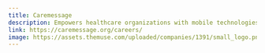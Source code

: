 ```yaml
---
title: Caremessage
description: Empowers healthcare organizations with mobile technologies to improve health literacy and self-health management while fostering more efficient care delivery
link: https://caremessage.org/careers/
image: https://assets.themuse.com/uploaded/companies/1391/small_logo.png?v=f0c5a7dc14523dedec049714422af4eab90785459bec993256427620ee42a74a
---
```

